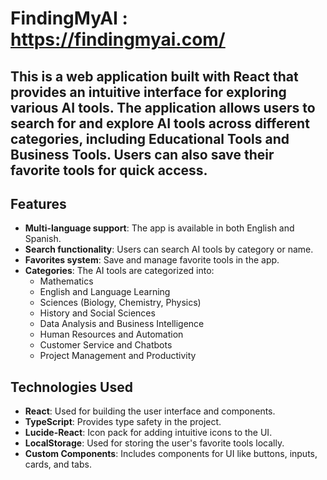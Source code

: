 # FindingMyAI : https://findingmyai.com/


## This is a web application built with React that provides an intuitive interface for exploring various AI tools. The application allows users to search for and explore AI tools across different categories, including Educational Tools and Business Tools. Users can also save their favorite tools for quick access.

## Features
- **Multi-language support**: The app is available in both English and Spanish.
- **Search functionality**: Users can search AI tools by category or name.
- **Favorites system**: Save and manage favorite tools in the app.
- **Categories**: The AI tools are categorized into:
  - Mathematics
  - English and Language Learning
  - Sciences (Biology, Chemistry, Physics)
  - History and Social Sciences
  - Data Analysis and Business Intelligence
  - Human Resources and Automation
  - Customer Service and Chatbots
  - Project Management and Productivity

## Technologies Used
- **React**: Used for building the user interface and components.
- **TypeScript**: Provides type safety in the project.
- **Lucide-React**: Icon pack for adding intuitive icons to the UI.
- **LocalStorage**: Used for storing the user's favorite tools locally.
- **Custom Components**: Includes components for UI like buttons, inputs, cards, and tabs.


